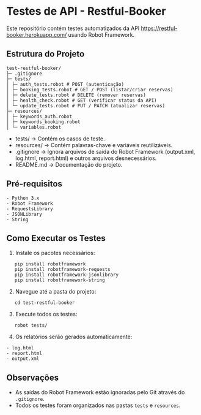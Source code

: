 # Testes de API - Restful-Booker

Este repositório contém testes automatizados da API https://restful-booker.herokuapp.com/ usando Robot Framework.

## Estrutura do Projeto
```
test-restful-booker/
├─ .gitignore
├─ tests/
│ ├─ auth_tests.robot # POST (autenticação)
│ ├─ booking_tests.robot # GET / POST (listar/criar reservas)
│ ├─ delete_tests.robot # DELETE (remover reservas)
│ ├─ health_check.robot # GET (verificar status da API)
│ └─ update_tests.robot # PUT / PATCH (atualizar reservas)
├─ resources/
│ ├─ keywords_auth.robot
│ ├─ keywords_booking.robot
│ └─ variables.robot
```
- tests/ → Contém os casos de teste.
- resources/ → Contém palavras-chave e variáveis reutilizáveis.
- .gitignore → Ignora arquivos de saída do Robot Framework (output.xml, log.html, report.html) e outros arquivos desnecessários.
- README.md → Documentação do projeto.

## Pré-requisitos
```
- Python 3.x
- Robot Framework
- RequestsLibrary
- JSONLibrary
- String
```
## Como Executar os Testes

1. Instale os pacotes necessários:
```
   pip install robotframework
   pip install robotframework-requests
   pip install robotframework-jsonlibrary
   pip install robotframework-string
```
2. Navegue até a pasta do projeto:
```
   cd test-restful-booker
```
3. Execute todos os testes:
```
   robot tests/
```
4. Os relatórios serão gerados automaticamente:
```
- log.html
- report.html
- output.xml
```
## Observações

- As saídas do Robot Framework estão ignoradas pelo Git através do `.gitignore`.
- Todos os testes foram organizados nas pastas `tests` e `resources`.
